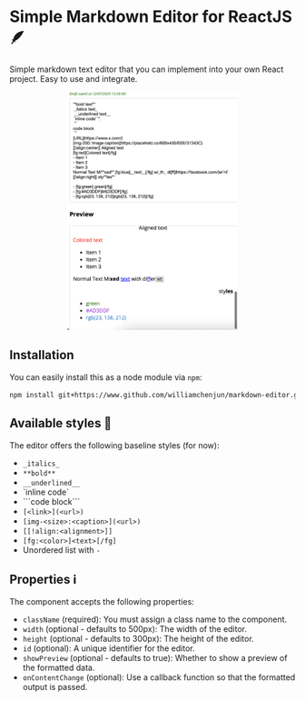 # Simple Markdown Editor for ReactJS 🪶

Simple markdown text editor that you can implement into your own React project. Easy to use and integrate.

<div align="center">
<img src="./assets/images/screenshot.png" width=300>
</div>

## Installation
You can easily install this as a node module via `npm`:

```sh
npm install git+https://www.github.com/williamchenjun/markdown-editor.git
```

## Available styles 🎀
The editor offers the following baseline styles (for now):
- `_italics_`
- `**bold**`
- `__underlined__`
- \`inline code\`
- \`\`\`code block\`\`\`
- `[<link>](<url>)`
- `[img-<size>:<caption>](<url>)`
- `[[!align:<alignment>]]`
- `[fg:<color>]<text>[/fg]`
- Unordered list with `-`

## Properties ℹ️
The component accepts the following properties:
- `className` (required): You must assign a class name to the component.
- `width` (optional - defaults to 500px): The width of the editor.
- `height` (optional - defaults to 300px): The height of the editor.
- `id` (optional): A unique identifier for the editor.
- `showPreview` (optional - defaults to true): Whether to show a preview of the formatted data.
- `onContentChange` (optional): Use a callback function so that the formatted output is passed.
